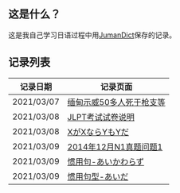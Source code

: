 ## 这是什么？

这是我自己学习日语过程中用[JumanDict](https://github.com/CoryXie/JumanDict)保存的记录。

## 记录列表

记录日期 | 记录页面
------------ | -------------
2021/03/07 | [缅甸示威50多人死于枪支等](0001-缅甸示威50多人死于枪支等.md)
2021/03/08 | [JLPT考试试卷说明](0002-JLPT考试试卷说明.md)
2021/03/08 | [XがXならYもYだ](0003-XがXならYもYだ.md)
2021/03/09 | [2014年12月N1真题问题1](0004-2014年12月N1真题问题1.md)
2021/03/09 | [惯用句-あいかわらず](0005-惯用句-あいかわらず.md)
2021/03/09 | [惯用句型-あいだ](2021030901-惯用句型-あいだ.md)
